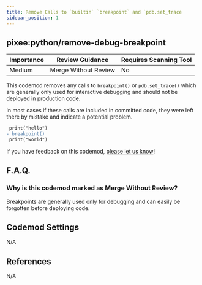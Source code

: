 ```yaml
---
title: Remove Calls to `builtin` `breakpoint` and `pdb.set_trace
sidebar_position: 1
---
```


## pixee:python/remove-debug-breakpoint

| Importance | Review Guidance      | Requires Scanning Tool |
|------------|----------------------|------------------------|
| Medium     | Merge Without Review | No                     |

This codemod removes any calls to `breakpoint()` or `pdb.set_trace()` which are generally only used for interactive debugging and should not be deployed in production code.

In most cases if these calls are included in committed code, they were left there by mistake and indicate a potential problem.

```diff
 print("hello")
- breakpoint()
 print("world")
```

If you have feedback on this codemod, [please let us know](mailto:feedback@pixee.ai)!

## F.A.Q.

### Why is this codemod marked as Merge Without Review?

Breakpoints are generally used only for debugging and can easily be forgotten before deploying code.

## Codemod Settings

N/A

## References

N/A
